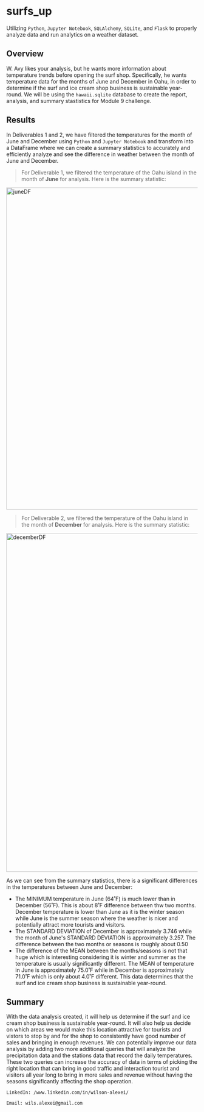 # surfs_up
Utilizing `Python`, `Jupyter Notebook`, `SQLAlchemy`, `SQLite`, and `Flask` to properly analyze data and run analytics on a weather dataset. 

## Overview
W. Avy likes your analysis, but he wants more information about temperature trends before opening the surf shop. Specifically, he wants temperature data for the months of June and December in Oahu, in order to determine if the surf and ice cream shop business is sustainable year-round. We will be using the `hawaii.sqlite` database to create the report, analysis, and summary stastistics for Module 9 challenge. 

## Results
In Deliverables 1 and 2, we have filtered the temperatures for the month of June and December using `Python` and `Jupyter Notebook` and transform into a DataFrame where we can create a summary statistics to accurately and efficiently analyze and see the difference in weather between the month of June and December. 

> For Deliverable 1, we filtered the temperature of the Oahu island in the month of **June** for analysis. Here is the summary statistic: 
<img width="845" alt="juneDF" src="https://user-images.githubusercontent.com/95068439/155815248-3a702c9e-4496-46f7-87d7-648d49da9ec8.png">

> For Deliverable 2, we filtered the temperature of the Oahu island in the month of **December** for analysis. Here is the summary statistic: 
<img width="889" alt="decemberDF" src="https://user-images.githubusercontent.com/95068439/155815351-c04c37ee-693f-46ab-be34-b383331593be.png">

As we can see from the summary statistics, there is a significant differences in the temperatures between June and December:
  * The MINIMUM temperature in June (64˚F) is much lower than in December (56˚F). This is about 8˚F difference between thw two months. December temperature is lower than June as it is the winter season while June is the summer season where the weather is nicer and potentially attract more tourists and visitors. 
  * The STANDARD DEVIATION of December is approximately 3.746 while the month of June's STANDARD DEVIATION is approximately 3.257. The difference between the two months or seasons is roughly about 0.50
  * The difference of the MEAN between the months/seasons is not that huge which is interesting considering it is winter and summer as the temperature is usually significantly different. The MEAN of temperature in June is approximately 75.0˚F while in December is approximately 71.0˚F which is only about 4.0˚F different. This data determines that the surf and ice cream shop business is sustainable year-round. 


## Summary
With the data analysis created, it will help us determine if the surf and ice cream shop business is sustainable year-round. It will also help us decide on which areas we would make this location attractive for tourists and vistors to stop by and for the shop to consistently have good number of sales and bringing in enough revenues. We can potentially improve our data analysis by adding two more additional queries that will analyze the precipitation data and the stations data that record the daily temperatures. These two queries can increase the accuracy of data in terms of picking the right location that can bring in good traffic and interaction tourist and visitors all year long to bring in more sales and revenue without having the seasons significantly affecting the shop operation.




`LinkedIn: /www.linkedin.com/in/wilson-alexei/`

`Email: wils.alexei@gmail.com`
